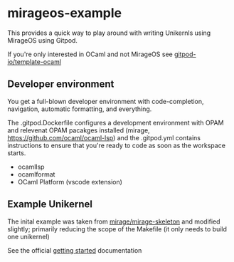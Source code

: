# mirageos-example

This provides a quick way to play around with writing Unikernls using MirageOS using Gitpod. 

If you're only interested in OCaml and not MirageOS see [gitpod-io/template-ocaml](https://github.com/gitpod-io/template-ocaml)

## Developer environment

You get a full-blown developer environment with code-completion, navigation, automatic formatting, and everything.

The .gitpod.Dockerfile configures a development environment with OPAM and relevenat OPAM pacakges installed (mirage, https://github.com/ocaml/ocaml-lsp) and the .gitpod.yml contains instructions to ensure that you're ready to code as soon as the workspace starts.

- ocamllsp
- ocamlformat
- OCaml Platform (vscode extension)

## Example Unikernel

The inital example was taken from [mirage/mirage-skeleton](https://github.com/mirage/mirage-skeleton) and modified slightly; primarily reducing the scope of the Makefile (it only needs to build one unikernel)

See the official [getting started](https://mirage.io/wiki/hello-world) documentation
